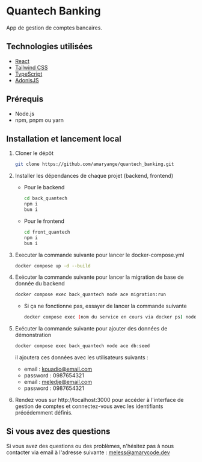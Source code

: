# Quantech Banking

App de gestion de comptes bancaires.

## Technologies utilisées

- [React](https://reactjs.org/)
- [Tailwind CSS](https://tailwindcss.com/)
- [TypeScript](https://www.typescriptlang.org/)
- [AdonisJS](https://adonisjs.com/)

## Prérequis

- Node.js
- npm, pnpm ou yarn

## Installation et lancement local

1. Cloner le dépôt

   ```bash
   git clone https://github.com/amaryange/quantech_banking.git
   ```
2. Installer les dépendances de chaque projet (backend, frontend)
    
    - Pour le backend
        
        ```bash
        cd back_quantech
        npm i
        bun i
        ```
    - Pour le frontend
        
        ```bash
        cd front_quantech
        npm i
        bun i
        ```

3. Executer la commande suivante pour lancer le docker-compose.yml

   ```bash
   docker compose up -d --build
   ```

4. Exécuter la commande suivante pour lancer la migration de base de donnée du backend

   ```bash
   docker compose exec back_quantech node ace migration:run 
   ```
    
    - Si ça ne fonctionne pas, essayer de lancer la commande suivante
   
        ```bash
        docker compose exec (nom du service en cours via docker ps) node ace migration:run --force
        ```


5. Exécuter la commande suivante pour ajouter des données de démonstration

   ```bash
   docker compose exec back_quantech node ace db:seed
   ```
   il ajoutera ces données avec les utilisateurs suivants :
   - email : kouadio@email.com
   - password : 0987654321
   - email : meledje@email.com
   - password : 0987654321

6. Rendez vous sur http://localhost:3000 pour accéder à l'interface de gestion de comptes et connectez-vous avec les identifiants précédemment définis.

## Si vous avez des questions

Si vous avez des questions ou des problèmes, n'hésitez pas à nous contacter via email à l'adresse suivante : meless@amarycode.dev
